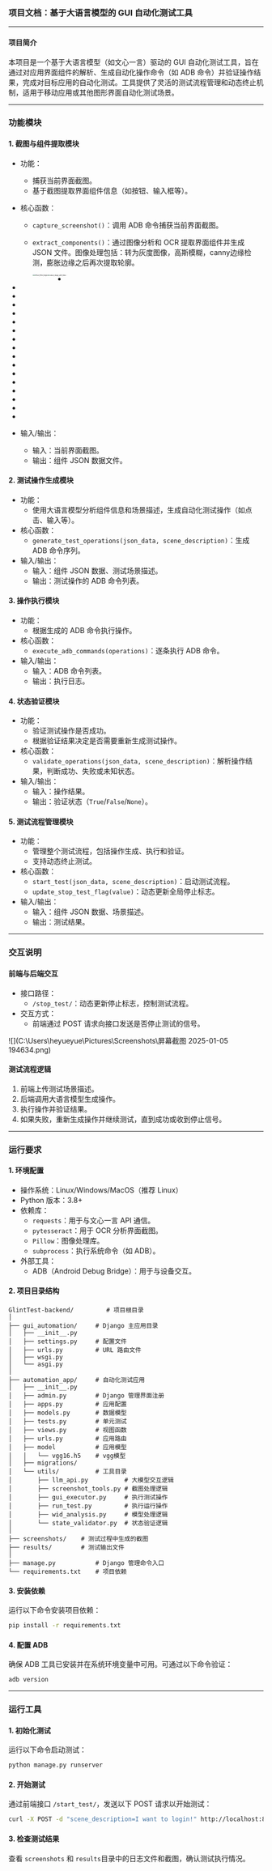 ### 项目文档：基于大语言模型的 GUI 自动化测试工具

------

#### **项目简介**

本项目是一个基于大语言模型（如文心一言）驱动的 GUI 自动化测试工具，旨在通过对应用界面组件的解析、生成自动化操作命令（如 ADB 命令）并验证操作结果，完成对目标应用的自动化测试。工具提供了灵活的测试流程管理和动态终止机制，适用于移动应用或其他图形界面自动化测试场景。

------

### **功能模块**

#### **1. 截图与组件提取模块**

- 功能：
  - 捕获当前界面截图。
  - 基于截图提取界面组件信息（如按钮、输入框等）。
  
- 核心函数：
  - `capture_screenshot()`：调用 ADB 命令捕获当前界面截图。
  
  - `extract_components()`：通过图像分析和 OCR 提取界面组件并生成 JSON 文件。图像处理包括：转为灰度图像，高斯模糊，canny边缘检测，膨胀边缘之后再次提取轮廓。
  
    <img src="D:\study_resource\软件测试\代码大作业\output\edges_image.png" style="zoom:20%; float: left" /><img src="D:\study_resource\软件测试\代码大作业\output\flood_filled_edges.png" alt="flood_filled_edges" style="zoom:20%; float: left" /><img src="D:\study_resource\软件测试\代码大作业\output\output_image_with_bbox.png" alt="output_image_with_bbox" style="zoom:20%; float: left" />
  
- 
  
- 
  
- 
  
- 
  
- 
  
- 
  
- 
  
- 
  
- 
  
- 
  
- 
  
- 
  
- 
  
- 
  
- 
  
- 
  
- 
  
- 输入/输出：
  
  - 输入：当前界面截图。
  - 输出：组件 JSON 数据文件。

#### **2. 测试操作生成模块**

- 功能：
  - 使用大语言模型分析组件信息和场景描述，生成自动化测试操作（如点击、输入等）。
- 核心函数：
  - `generate_test_operations(json_data, scene_description)`：生成 ADB 命令序列。
- 输入/输出：
  - 输入：组件 JSON 数据、测试场景描述。
  - 输出：测试操作的 ADB 命令列表。

#### **3. 操作执行模块**

- 功能：
  - 根据生成的 ADB 命令执行操作。
- 核心函数：
  - `execute_adb_commands(operations)`：逐条执行 ADB 命令。
- 输入/输出：
  - 输入：ADB 命令列表。
  - 输出：执行日志。

#### **4. 状态验证模块**

- 功能：
  - 验证测试操作是否成功。
  - 根据验证结果决定是否需要重新生成测试操作。
- 核心函数：
  - `validate_operations(json_data, scene_description)`：解析操作结果，判断成功、失败或未知状态。
- 输入/输出：
  - 输入：操作结果。
  - 输出：验证状态（`True`/`False`/`None`）。

#### **5. 测试流程管理模块**

- 功能：
  - 管理整个测试流程，包括操作生成、执行和验证。
  - 支持动态终止测试。
- 核心函数：
  - `start_test(json_data, scene_description)`：启动测试流程。
  - `update_stop_test_flag(value)`：动态更新全局停止标志。
- 输入/输出：
  - 输入：组件 JSON 数据、场景描述。
  - 输出：测试结果。

------

### **交互说明**

#### **前端与后端交互**

- 接口路径：
  - `/stop_test/`：动态更新停止标志，控制测试流程。
- 交互方式：
  - 前端通过 POST 请求向接口发送是否停止测试的信号。

![](C:\Users\heyueyue\Pictures\Screenshots\屏幕截图 2025-01-05 194634.png)

#### **测试流程逻辑**

1. 前端上传测试场景描述。
2. 后端调用大语言模型生成操作。
3. 执行操作并验证结果。
4. 如果失败，重新生成操作并继续测试，直到成功或收到停止信号。

------

### **运行要求**

#### **1. 环境配置**

- 操作系统：Linux/Windows/MacOS（推荐 Linux）
- Python 版本：3.8+
- 依赖库：
  - `requests`：用于与文心一言 API 通信。
  - `pytesseract`：用于 OCR 分析界面截图。
  - `Pillow`：图像处理库。
  - `subprocess`：执行系统命令（如 ADB）。
- 外部工具：
  - ADB（Android Debug Bridge）：用于与设备交互。

#### **2. 项目目录结构**

```
GlintTest-backend/         # 项目根目录
│
├── gui_automation/     # Django 主应用目录
│   ├── __init__.py
│   ├── settings.py     # 配置文件
│   ├── urls.py         # URL 路由文件
│   ├── wsgi.py
│   └── asgi.py
│
├── automation_app/     # 自动化测试应用
│   ├── __init__.py
│   ├── admin.py        # Django 管理界面注册
│   ├── apps.py         # 应用配置
│   ├── models.py       # 数据模型
│   ├── tests.py        # 单元测试
│   ├── views.py        # 视图函数
│   ├── urls.py         # 应用路由
│   ├── model           # 应用模型
│   │   └── vgg16.h5    # vgg模型
│   ├── migrations/     
│   └── utils/          # 工具目录
│       ├── llm_api.py          # 大模型交互逻辑
│       ├── screenshot_tools.py # 截图处理逻辑
│       ├── gui_executor.py     # 执行测试操作
│       ├── run_test.py         # 执行运行操作
│       ├── wid_analysis.py     # 模型处理逻辑
│       └── state_validator.py  # 状态验证逻辑
│
├── screenshots/    # 测试过程中生成的截图
├── results/        # 测试输出文件
│
├── manage.py           # Django 管理命令入口
└── requirements.txt    # 项目依赖

```

#### **3. 安装依赖**

运行以下命令安装项目依赖：

```bash
pip install -r requirements.txt
```

#### **4. 配置 ADB**

确保 ADB 工具已安装并在系统环境变量中可用。可通过以下命令验证：

```bash
adb version
```

------

### **运行工具**

#### **1. 初始化测试**

运行以下命令启动测试：

```bash
python manage.py runserver
```

#### **2. 开始测试**

通过前端接口 `/start_test/`，发送以下 POST 请求以开始测试：

```bash
curl -X POST -d "scene_description=I want to login!" http://localhost:8080/api/start_test
```

#### **3. 检查测试结果**

查看 `screenshots` 和 `results`目录中的日志文件和截图，确认测试执行情况。


